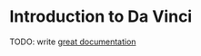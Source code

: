 # Introduction to Da Vinci

TODO: write [great documentation](http://jacobian.org/writing/what-to-write/)
